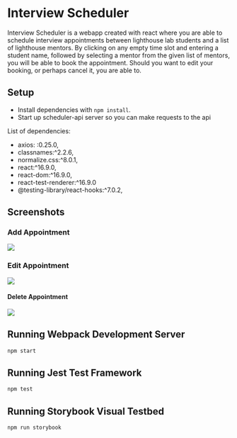 # Interview Scheduler

Interview Scheduler is a webapp created with react where you are able to schedule interview appointments between lighthouse lab students and a list of lighthouse mentors. By clicking on any empty time slot and entering a student name, followed by selecting a mentor from the given list of mentors, you will be able to book the appointment. Should you want to edit your booking, or perhaps cancel it, you are able to.

## Setup

- Install dependencies with `npm install`.
- Start up scheduler-api server so you can make requests to the api

List of dependencies:

- axios: :0.25.0,
- classnames:^2.2.6,
- normalize.css:^8.0.1,
- react:^16.9.0,
- react-dom:^16.9.0,
- react-test-renderer:^16.9.0
- @testing-library/react-hooks:^7.0.2,

## Screenshots

### Add Appointment

![](https://i.gyazo.com/57fb4f85aa5dd21288445f98a8a3c5c5.gif)

### Edit Appointment

![](https://i.gyazo.com/231a01e6dda3e7e986726e36a7d0ff40.gif)

#### Delete Appointment

![](https://i.gyazo.com/0a21a3e6068b347cca1903e08979dd64.gif)

## Running Webpack Development Server

```sh
npm start
```

## Running Jest Test Framework

```sh
npm test
```

## Running Storybook Visual Testbed

```sh
npm run storybook
```
